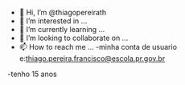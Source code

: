 - 👋 Hi, I’m @thiagopereirath
- 👀 I’m interested in ...
- 🌱 I’m currently learning ...
- 💞️ I’m looking to collaborate on ...
- 📫 How to reach me ...
-minha conta de usuario e:thiago.pereira.francisco@escola.pr.gov.br
<!---
thiagopereirath/thiagopereirath is a ✨ special ✨ repository because its `README.md` (this file) appears on your GitHub profile.
You can click the Preview link to take a look at your changes.
--->
-tenho 15 anos
